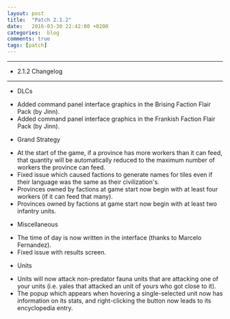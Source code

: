 ```yaml
---
layout: post
title:  "Patch 2.1.2"
date:   2016-03-30 22:42:00 +0200
categories:  blog
comments: true
tags: [patch]
---
```

-----------------------------------------------------------------------
- 2.1.2 Changelog
-----------------------------------------------------------------------

* DLCs
- Added command panel interface graphics in the Brising Faction Flair Pack (by Jinn).
- Added command panel interface graphics in the Frankish Faction Flair Pack (by Jinn).

* Grand Strategy
- At the start of the game, if a province has more workers than it can feed, that quantity will be automatically reduced to the maximum number of workers the province can feed.
- Fixed issue which caused factions to generate names for tiles even if their language was the same as their civilization's.
- Provinces owned by factions at game start now begin with at least four workers (if it can feed that many).
- Provinces owned by factions at game start now begin with at least two infantry units.

* Miscellaneous
- The time of day is now written in the interface (thanks to Marcelo Fernandez).
- Fixed issue with results screen.

* Units
- Units will now attack non-predator fauna units that are attacking one of your units (i.e. yales that attacked an unit of yours who got close to it).
- The popup which appears when hovering a single-selected unit now has information on its stats, and right-clicking the button now leads to its encyclopedia entry. 